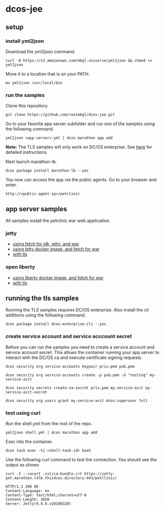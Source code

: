 # dcos-jee

## setup

### install yml2json

Download the yml2json command.
```
curl -O https://s3.amazonaws.com/mbgl-universe/yml2json && chmod +x yml2json
```

Move it to a location that is on your PATH.
```
mv yml2json /usr/local/bin
```

### run the samples

Clone this repository.
```
git clone https://github.com/realmbgl/dcos-jee.git
```

Go to your favorite app server subfolder and run one of the samples using the following command.

```
yml2json <app-server>.yml | dcos marathon app add
```
**Note:** The TLS samples will only work on DC/OS enterprise. See [here]() for detailed instructions. 

Next launch marathon-lb.
```
dcos package install marathon-lb --yes
```

You now can access the app via the public agents. Go to your browser and enter.
```
http://<public-agent-ip>/petclinic
```


## app server samples

All samples install the petclinic.war web application.

### jetty

* [using fetch for jdk, jetty, and war](jetty/jetty-f.yml)
* [using jetty docker image, and fetch for war](jetty/jetty-if.yml)
* [with tls](jetty/jetty-if-tls.yml)


### open liberty

* [using liberty docker image, and fetch for war](liberty/liberty-if.yml)
* [with tls](liberty/liberty-if-tls.yml)



## running the tls samples

Running the TLS samples requires DC/OS enterprise. Also install the cli additions using the following command.
```
dcos package install dcos-enterprise-cli --yes
```

### create service account and service acccount secret

Before you can run the samples you need to create a service account and service account secret. This allows the container running your app server to interact with the DC/OS ca and execute certificate signing requests.

```
dcos security org service-accounts keypair priv.pem pub.pem

dcos security org service-accounts create -p pub.pem -d "testing" my-service-acct

dcos security secrets create-sa-secret priv.pem my-service-acct my-service-acct-secret

dcos security org users grant my-service-acct dcos:superuser full
```

### test using curl

Run the shell.yml from the root of the repo.
```
yml2json shell.yml | dcos marathon app add
```

Exec into the container.
```
dcos task exec -ti <shell-task-id> bash
```

Use the following curl command to test the connection. You should see the output as shown
```
curl -I --cacert .ssl/ca-bundle.crt https://jetty-pet.marathon.l4lb.thisdcos.directory:443/petclinic/

HTTP/1.1 200 OK
Content-Language: en
Content-Type: text/html;charset=utf-8
Content-Length: 3650
Server: Jetty(9.4.9.v20180320)
```


```

